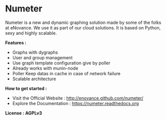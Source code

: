 # Numeter
Numeter is a new and dynamic graphing solution made by some of the 
folks at eNovance. We use it as part of our cloud solutions. It is 
based on Python, sexy and highly scalable.


**Features :**
* Graphs with dygraphs
* User and group management
* Use graph template configuration give by poller
* Already works with munin-node
* Poller Keep datas in cache in case of network failure
* Scalable architecture


**How to get started :**
* Visit the Official Website : http://enovance.github.com/numeter/
* Explore the Documentation : https://numeter.readthedocs.org

**License : AGPLv3**
